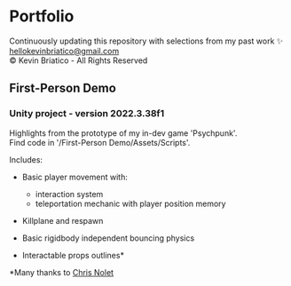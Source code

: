 # Portfolio
 Continuously updating this repository with selections from my past work ✨  
 [hellokevinbriatico@gmail.com](mailto:hellokevinbriatico@gmail.com)  
 © Kevin Briatico - All Rights Reserved

## First-Person Demo
### Unity project - version 2022.3.38f1
 
Highlights from the prototype of my in-dev game 'Psychpunk'.  
Find code in '/First-Person Demo/Assets/Scripts'.

Includes:

- Basic player movement with:
	- interaction system
	- teleportation mechanic with player position memory

- Killplane and respawn
- Basic rigidbody independent bouncing physics
- Interactable props outlines*

*Many thanks to [Chris Nolet](https://assetstore.unity.com/packages/tools/particles-effects/quick-outline-115488?srsltid=AfmBOoqmNt7RqYOUPofB66GAlBpwGZrTHVmcpW0KS8jSJehfbwUuHhac)
